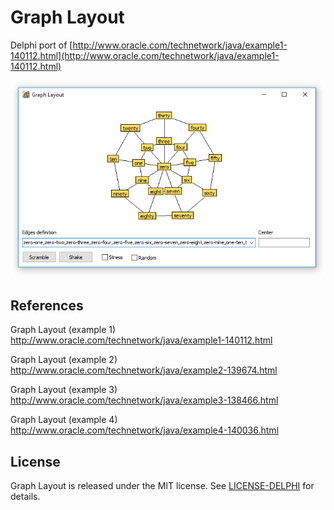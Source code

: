 # Graph Layout

Delphi port of [http://www.oracle.com/technetwork/java/example1-140112.html](http://www.oracle.com/technetwork/java/example1-140112.html)

<img src="screenshots/main.png">

## References

Graph Layout (example 1)<br />
http://www.oracle.com/technetwork/java/example1-140112.html

Graph Layout (example 2)<br />
http://www.oracle.com/technetwork/java/example2-139674.html

Graph Layout (example 3)<br />
http://www.oracle.com/technetwork/java/example3-138466.html

Graph Layout (example 4)<br />
http://www.oracle.com/technetwork/java/example4-140036.html

## License

Graph Layout is released under the MIT license.
See [LICENSE-DELPHI](./LICENSE-DELPHI.md) for details.
